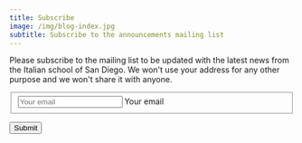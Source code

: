 ```yaml
---
title: Subscribe
image: /img/blog-index.jpg
subtitle: Subscribe to the announcements mailing list
---
```


Please subscribe to the mailing list to be updated with the latest news from the Italian school of San Diego.
We won't use your address for any other purpose and we won't share it with anyone.

<form action="https://italianschoolsd.us6.list-manage.com/subscribe/post?u=aa200714d00aa187c40c2cac4&amp;id=3b67daec83" method="post" class="flex-ns mb3">

  <fieldset class="flex-auto mb2 mb0-ns mr2-ns" name="newsletter" action="newsletter-subscribe">
    <input type="email" value="" name="EMAIL" placeholder="Your email" class="w-100" id="mce-EMAIL">
    <div style="position: absolute; left: -5000px;" aria-hidden="true"><input type="text" name="b_aa200714d00aa187c40c2cac4_3b67daec83" tabindex="-1" value=""></div>
    <label for="mce-EMAIL">Your email</label>
  </fieldset>

  <button class="btn mb3 w-100 w-auto-ns mb0-ns raise" type="submit">Submit</button>

</form>
